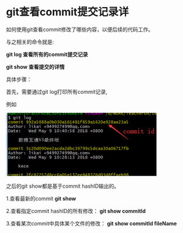 # git查看commit提交记录详

如何使用git查看commit修改了哪些内容，以便后续的代码工作。

与之相关的命令就是: 

**git log 查看所有的commit提交记录** 

**git show 查看提交的详情** 

具体步骤：    

首先，需要通过git log打印所有commit记录,

例如 

![](Imag/20180509111334917.png)   

之后的git show都是基于commit hashID输出的。

 1.查看最新的commit **git show** 

2.查看指定commit hashID的所有修改： **git show commitId** 

3.查看某次commit中具体某个文件的修改： **git show commitId fileName**